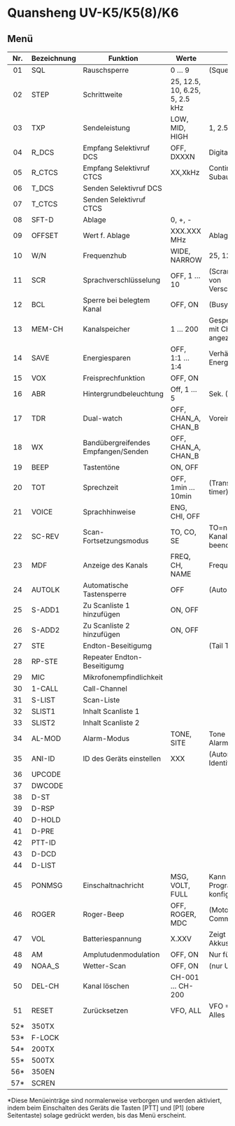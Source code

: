 

# Quansheng UV-K5/K5(8)/K6

## Menü

Nr. | Bezeichnung | Funktion                            | Werte                           | Anmerkungen
:--:| ----------- | ----------------------------------- | ------------------------------- | ----------------
01  | SQL         | Rauschsperre                        | 0 … 9                           | (Squelch)
02  | STEP        | Schrittweite                        | 25, 12.5, 10, 6.25, 5, 2.5 kHz  |
03  | TXP         | Sendeleistung                       | LOW, MID, HIGH                  | 1, 2.5, 5 W 
04  | R_DCS       | Empfang Selektivruf DCS             | OFF, DXXXN                      | Digital Coded Squelch
05  | R_CTCS      | Empfang Selektivruf CTCS            | XX,XkHz                         | Continuous Tone-Coded Subaudio Squelch
06  | T_DCS       | Senden Selektivruf DCS              |                                 |
07  | T_CTCS      | Senden Selektivruf CTCS             |                                 |
08  | SFT-D       | Ablage                              | 0, +, -                         |
09  | OFFSET      | Wert f. Ablage                      | XXX.XXX MHz                     | Ablagefrequenz
10  | W/N         | Frequenzhub                         | WIDE, NARROW                    | 25, 12.5 kHz
11  | SCR         | Sprachverschlüsselung               | OFF, 1 … 10                     | (Scrambling) 1 bis 10 Arten von Verschlüsselungsfrequenzen.
12  | BCL         | Sperre bei belegtem Kanal           | OFF, ON                         | (Busy Channel Lockage)
13  | MEM-CH      | Kanalspeicher                       | 1 … 200                         | Gespeicherte Kanäle werden mit CH- vor der Nr. angezeigt
14  | SAVE        | Energiesparen                       | OFF, 1:1 … 1:4                  | Verhältnis Ein- zu Energiesparzeit
15  | VOX         | Freisprechfunktion                  | OFF, ON                         |
16  | ABR         | Hintergrundbeleuchtung              | Off, 1 … 5                      | Sek. (Auto Backlight Rate)
17  | TDR         | Dual-watch                          | OFF, CHAN_A, CHAN_B             | Voreinstellung Senden
18  | WX          | Bandübergreifendes Empfangen/Senden | OFF, CHAN_A, CHAN_B             |
19  | BEEP        | Tastentöne                          | ON, OFF                         |
20  | TOT         | Sprechzeit                          | OFF, 1min … 10min               | (Transmit over time, Time out timer)
21  | VOICE       | Sprachhinweise                      | ENG, CHI, OFF                   |
22  | SC-REV      | Scan-Fortsetzungsmodus              | TO, CO, SE                      | TO=nach 5 Sek, CO=nach Kanalsendung, SE=Scan beenden
23  | MDF         | Anzeige des Kanals                  | FREQ, CH, NAME                  | Frequenz, Kanal, Name
24  | AUTOLK      | Automatische Tastensperre           | OFF                             | (Auto lock)
25  | S-ADD1      | Zu Scanliste 1 hinzufügen           | ON, OFF                         |
26  | S-ADD2      | Zu Scanliste 2 hinzufügen           | ON, OFF                         |
27  | STE         | Endton-Beseitigumg                  |                                 | (Tail Tone Elimination)
28  | RP-STE      | Repeater Endton-Beseitigumg         |                                 |
29  | MIC         | Mikrofonempfindlichkeit             |                                 |
30  | 1-CALL      | Call-Channel                        |                                 |
31  | S-LIST      | Scan-Liste                          |                                 |
32  | SLIST1      | Inhalt Scanliste 1                  |                                 |
33  | SLIST2      | Inhalt Scanliste 2                  |                                 |
34  | AL-MOD      | Alarm-Modus                         | TONE, SITE                      | Tone = Sendung, Site = Alarmton aus Gerät
35  | ANI-ID      | ID des Geräts einstellen            | XXX                             | (Automatic Number Identification)
36  | UPCODE      |                                     |                                 |
37  | DWCODE      |                                     |                                 |
38  | D-ST        |                                     |                                 |
39  | D-RSP       |                                     |                                 |
40  | D-HOLD      |                                     |                                 |
41  | D-PRE       |                                     |                                 |
42  | PTT-ID      |                                     |                                 |
43  | D-DCD       |                                     |                                 |
44  | D-LIST      |                                     |                                 |
45  | PONMSG      | Einschaltnachricht                  | MSG, VOLT, FULL                 | Kann in Programmiersoftware konfiguriert werden.
46  | ROGER       | Roger-Beep                          | OFF, ROGER, MDC                 | (Motorola Data Communications)
47  | VOL         | Batteriespannung                    | X.XXV                           | Zeigt die Spannung des Akkus an.
48  | AM          | Amplutudenmodulation                | OFF, ON                         | Nur für Airband.
49  | NOAA_S      | Wetter-Scan                         | OFF, ON                         | (nur USA)
50  | DEL-CH      | Kanal löschen                       | CH-001 … CH-200                 |
51  | RESET       | Zurücksetzen                        | VFO, ALL                        | VFO = Nur Kanäle, ALL = Alles
52* | 350TX       |                                     |                                 |
53* | F-LOCK      |                                     |                                 |
54* | 200TX       |                                     |                                 |
55* | 500TX       |                                     |                                 |
56* | 350EN       |                                     |                                 |
57* | SCREN       |                                     |                                 |

*Diese Menüeinträge sind normalerweise verborgen und werden aktiviert, indem beim Einschalten des Geräts die Tasten [PTT] und [P1] (obere Seitentaste) solage gedrückt werden, bis das Menü erscheint.
